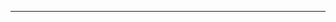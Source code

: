 <!--
CO_OP_TRANSLATOR_METADATA:
{
  "original_hash": "5963f086b13cbefa04cb5bd04686425d",
  "translation_date": "2025-08-27T13:22:41+00:00",
  "source_file": "03-CoreGenerativeAITechniques/README.md",
  "language_code": "lt"
}
-->


---


